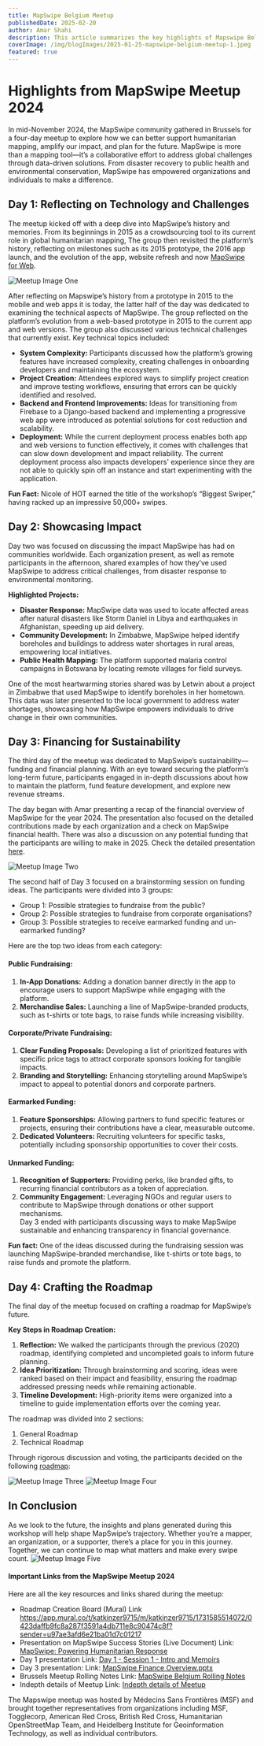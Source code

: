 ```yaml
---
title: MapSwipe Belgium Meetup
publishedDate: 2025-02-20
author: Amar Shahi
description: This article summarizes the key highlights of Mapswipe Belgium meetup 2024.
coverImage: /img/blogImages/2025-01-25-mapswipe-belgium-meetup-1.jpeg
featured: true
---
```


# Highlights from MapSwipe Meetup 2024
In mid-November 2024, the MapSwipe community gathered in Brussels for a four-day meetup to explore how we can better support humanitarian mapping, amplify our impact, and plan for the future. MapSwipe is more than a mapping tool—it’s a collaborative effort to address global challenges through data-driven solutions. From disaster recovery to public health and environmental conservation, MapSwipe has empowered organizations and individuals to make a difference.

## Day 1: Reflecting on Technology and Challenges
The meetup kicked off with a deep dive into MapSwipe’s history and memories. From its beginnings in 2015 as a crowdsourcing tool to its current role in global humanitarian mapping, The group then revisited the platform’s history, reflecting on milestones such as its 2015 prototype, the 2016 app launch, and the evolution of the app, website refresh and now [MapSwipe for Web](https://web.mapswipe.org/#/en).

![Meetup Image One](/img/blogImages/2025-01-25-mapswipe-belgium-meetup-1.jpeg)

After reflecting on Mapswipe’s history from a prototype in 2015 to the mobile and web apps it is today, the latter half of the day was dedicated to examining the technical aspects of MapSwipe. The group reflected on the platform’s evolution from a web-based prototype in 2015 to the current app and web versions. The group also discussed various technical challenges that currently exist. Key technical topics included:
* **System Complexity:** Participants discussed how the platform’s growing features have increased complexity, creating challenges in onboarding developers and maintaining the ecosystem.
* **Project Creation:** Attendees explored ways to simplify project creation and improve testing workflows, ensuring that errors can be quickly identified and resolved.
* **Backend and Frontend Improvements:** Ideas for transitioning from Firebase to a Django-based backend and implementing a progressive web app were introduced as potential solutions for cost reduction and scalability.
* **Deployment:** While the current deployment process enables both app and web versions to function effectively, it comes with challenges that can slow down development and impact reliability. The current deployment process also impacts developers' experience since they are not able to quickly spin off an instance and start experimenting with the application.

**Fun Fact:**
Nicole of HOT earned the title of the workshop’s “Biggest Swiper,” having racked up an impressive 50,000+ swipes.

## Day 2: Showcasing Impact
Day two was focused on discussing the impact MapSwipe has had on communities worldwide.
Each organization present, as well as remote participants in the afternoon, shared examples of how they’ve used MapSwipe to address critical challenges, from disaster response to environmental monitoring.

**Highlighted Projects:**
* **Disaster Response:** MapSwipe data was used to locate affected areas after natural disasters like Storm Daniel in Libya and earthquakes in Afghanistan, speeding up aid delivery.
* **Community Development:** In Zimbabwe, MapSwipe helped identify boreholes and buildings to address water shortages in rural areas, empowering local initiatives.
* **Public Health Mapping:** The platform supported malaria control campaigns in Botswana by locating remote villages for field surveys.

One of the most heartwarming stories shared was by Letwin about a project in Zimbabwe that used MapSwipe to identify boreholes in her hometown. This data was later presented to the local government to address water shortages, showcasing how MapSwipe empowers individuals to drive change in their own communities.

## Day 3: Financing for Sustainability
The third day of the meetup was dedicated to MapSwipe’s sustainability—funding and financial planning. With an eye toward securing the platform’s long-term future, participants engaged in in-depth discussions about how to maintain the platform, fund feature development, and explore new revenue streams.

The day began with Amar presenting a recap of the financial overview of MapSwipe for the year 2024. The presentation also focused on the detailed contributions made by each organization and a check on MapSwipe financial health. There was also a discussion on any potential funding that the participants are willing to make in 2025. Check the detailed presentation [here](https://docs.google.com/presentation/d/1lWwv82gemDybxFjAF_vUJ4H58tpI1Vwh/edit#slide=id.g3145f004ab7_0_172).

![Meetup Image Two](/img/blogImages/2025-01-25-mapswipe-belgium-meetup-2.jpeg)

The second half of Day 3 focused on a brainstorming session on funding ideas. The participants were divided into 3 groups:

* Group 1: Possible strategies to fundraise from the public?
* Group 2: Possible strategies to fundraise from corporate organisations?
* Group 3: Possible strategies to receive earmarked funding and un-earmarked funding?

Here are the top two ideas from each category:
#### Public Fundraising:
1. **In-App Donations:** Adding a donation banner directly in the app to encourage users to support MapSwipe while engaging with the platform.
2. **Merchandise Sales:** Launching a line of MapSwipe-branded products, such as t-shirts or tote bags, to raise funds while increasing visibility.
#### Corporate/Private Fundraising:
1. **Clear Funding Proposals:** Developing a list of prioritized features with specific price tags to attract corporate sponsors looking for tangible impacts.
2. **Branding and Storytelling:** Enhancing storytelling around MapSwipe’s impact to appeal to potential donors and corporate partners.
#### Earmarked Funding:
1. **Feature Sponsorships:** Allowing partners to fund specific features or projects, ensuring their contributions have a clear, measurable outcome.
2. **Dedicated Volunteers:** Recruiting volunteers for specific tasks, potentially including sponsorship opportunities to cover their costs.
#### Unmarked Funding:
1. **Recognition of Supporters:** Providing perks, like branded gifts, to recurring financial contributors as a token of appreciation.
2. **Community Engagement:** Leveraging NGOs and regular users to contribute to MapSwipe through donations or other support mechanisms.\
Day 3 ended with participants discussing ways to make MapSwipe sustainable and enhancing transparency in financial governance.


**Fun fact:**
One of the ideas discussed during the fundraising session was launching MapSwipe-branded merchandise, like t-shirts or tote bags, to raise funds and promote the platform.

## Day 4: Crafting the Roadmap
The final day of the meetup focused on crafting a roadmap for MapSwipe’s future.

**Key Steps in Roadmap Creation:**
1. **Reflection:** We walked the participants through the previous (2020) roadmap, identifying completed and uncompleted goals to inform future planning.
2. **Idea Prioritization:** Through brainstorming and scoring, ideas were ranked based on their impact and feasibility, ensuring the roadmap addressed pressing needs while remaining actionable.
3. **Timeline Development:** High-priority items were organized into a timeline to guide implementation efforts over the coming year.

The roadmap was divided into 2 sections:
1. General Roadmap
2. Technical Roadmap

Through rigorous discussion and voting, the participants decided on the following [roadmap](https://app.mural.co/t/katkinzer9715/m/katkinzer9715/1731585514072/0423daffb9fc8a287f3591a4db711e8c90474c8f):

![Meetup Image Three](/img/blogImages/2025-01-25-mapswipe-belgium-meetup-3.jpeg)
![Meetup Image Four](/img/blogImages/2025-01-25-mapswipe-belgium-meetup-4.jpeg)

## In Conclusion
As we look to the future, the insights and plans generated during this workshop will help shape MapSwipe’s trajectory. Whether you’re a mapper, an organization, or a supporter, there’s a place for you in this journey. Together, we can continue to map what matters and make every swipe count.
![Meetup Image Five](/img/blogImages/2025-01-25-mapswipe-belgium-meetup-5.jpeg)

#### Important Links from the MapSwipe Meetup 2024
Here are all the key resources and links shared during the meetup:
* Roadmap Creation Board (Mural)
Link https://app.mural.co/t/katkinzer9715/m/katkinzer9715/1731585514072/0423daffb9fc8a287f3591a4db711e8c90474c8f?sender=u97ae3afd6e21ba01d7c01217
* Presentation on MapSwipe Success Stories (Live Document)
Link: [MapSwipe: Powering Humanitarian Response](https://docs.google.com/presentation/d/1cHjv4bN0JPLFragyEgO21UzbtnRiUHx3LkCqBaDYzO0/edit#slide=id.g2f2c7a8953d_0_185)
* Day 1 presentation
Link: [Day 1 - Session 1 - Intro and Memoirs](https://docs.google.com/presentation/d/1qKMNqWV_0H088n5_BpHu4bL1Y1M02S20DK-kLKh7agg/edit#slide=id.p)
* Day 3 presentation:
Link: [MapSwipe Finance Overview.pptx](https://docs.google.com/presentation/d/1lWwv82gemDybxFjAF_vUJ4H58tpI1Vwh/edit#slide=id.g3145f004ab7_0_40)
* Brussels Meetup Rolling Notes
Link: [MapSwipe Belgium Rolling Notes](https://docs.google.com/document/d/1QjgFskUkj-IxE-ZMyt4Pv_iOdQhlJ9DQZtsIjjhNz80/edit?tab=t.0)
* Indepth details of Meetup
Link: [Indepth details of Meetup](https://drive.google.com/file/d/1mjye1Bptzy-wrPaP5CA5H2GOi2ReqnK3/view)

The Mapswipe meetup was hosted by Médecins Sans Frontières (MSF) and brought together representatives from organizations including MSF, Togglecorp, American Red Cross, British Red Cross, Humanitarian OpenStreetMap Team, and Heidelberg Institute for Geoinformation Technology, as well as individual contributors.
